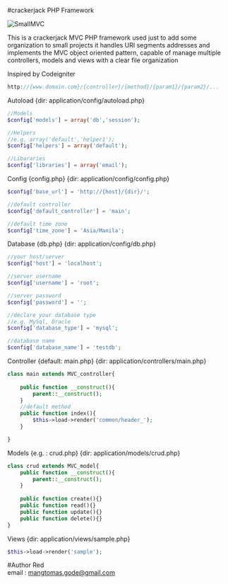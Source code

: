 #crackerjack PHP Framework

![SmallMVC](http://cdn4.f-cdn.com/ppic/1860520/logo/2238770/profile_logo_2238770.jpg)

 This is a crackerjack MVC PHP framework used just to add some organization to small projects it handles
 URI segments addresses and implements the MVC object oriented pattern, capable of manage
 multiple controllers, models and views with a clear file organization
 
 Inspired by Codeigniter

```php
http://{www.domain.com}/{controller}/{method}/{param1}/{param2}/...
```

Autoload {dir: application/config/autoload.php}
```php
//Models
$config['models'] = array('db','session');

//Helpers
//e.g. array('default','helper1');
$config['helpers'] = array('default');

//Libararies
$config['libraries'] = array('email');
```

Config {config.php} {dir: application/config/config.php}
```php
$config['base_url'] = 'http://{host}/{dir}/';

//default controller
$config['default_controller'] = 'main';

//default time zone
$config['time_zone'] = 'Asia/Manila';
```

Database {db.php} {dir: application/config/db.php}
```php
//your host/server
$config['host'] = 'localhost';

//server username
$config['username'] = 'root';

//server password
$config['password'] = '';

//declare your database type
//e.g. MySql, Oracle
$config['database_type'] = 'mysql';

//database name
$config['database_name'] = 'testdb';

```

Controller {default: main.php} {dir: application/controllers/main.php}
```php
class main extends MVC_controller{
	
	public function __construct(){
		parent::__construct();
	}
	//default method
	public function index(){
		$this->load->render('common/header_');
	}

}
```

Models {e.g. : crud.php} {dir: application/models/crud.php}
```php
class crud extends MVC_model{
	public function __construct(){
		parent::__construct();
	}
	
	public function create(){}
	public function read(){}
	public function update(){}
	public function delete(){}
}
```

Views {dir: application/views/sample.php}
```php
$this->load->render('sample');
```

#Author
Red <br />
email : mangtomas.gode@gmail.com